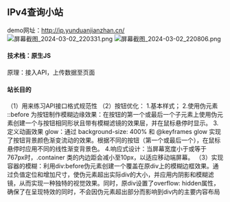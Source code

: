 ## IPv4查询小站
demo网址：http://ip.yunduanjianzhan.cn/
![屏幕截图_2024-03-02_220331.png](/屏幕截图_2024-03-02_220331.png)
![屏幕截图_2024-03-02_220806.png](/屏幕截图_2024-03-02_220806.png)
#### 技术栈：原生JS
原理：接入API，上传数据至页面
#### 站长目的
（1）用来练习API接口格式规范性
（2）按钮优化：
1.基本样式；
2.使用伪元素 ::before 为按钮制作模糊边缘效果：在按钮的第一个或最后一个子元素上使用伪元素创建一个与按钮相同形状且带有模糊滤镜的效果层，并在鼠标悬停时显示。
3.定义动画效果 glow：通过 background-size: 400% 和 @keyframes glow 实现了按钮背景颜色渐变流动的效果。根据不同的按钮（第一个或最后一个），在鼠标悬停时应用不同的线性渐变背景色。
4.响应式设计：当屏幕宽度小于或等于767px时，.container 类的内边距会减小至10px，以适应移动端屏幕。
（3）实现容器的模糊：利用div:before伪元素创建一个覆盖在原div上的模糊边框效果。通过负值定位和增加尺寸，使伪元素超出实际div的大小，并应用内阴影和模糊滤镜，从而实现一种独特的视觉效果。同时，原div设置了overflow: hidden属性，确保了在呈现特效的同时，不会因伪元素超出部分而影响到div内的主要内容布局
